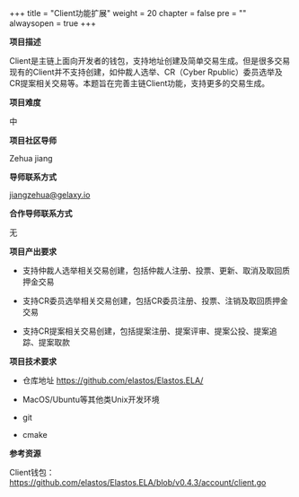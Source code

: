 +++
title = "Client功能扩展"
weight = 20
chapter = false
pre = ""
alwaysopen = true
+++

**项目描述**

Client是主链上面向开发者的钱包，支持地址创建及简单交易生成。但是很多交易现有的Client并不支持创建，如仲裁人选举、CR（Cyber Rpublic）委员选举及CR提案相关交易等。本题旨在完善主链Client功能，支持更多的交易生成。

**项目难度**

中

**项目社区导师**

Zehua jiang

**导师联系方式**

jiangzehua@gelaxy.io

**合作导师联系方式**

无

**项目产出要求**


* 支持仲裁人选举相关交易创建，包括仲裁人注册、投票、更新、取消及取回质押金交易

* 支持CR委员选举相关交易创建，包括CR委员注册、投票、注销及取回质押金交易

* 支持CR提案相关交易创建，包括提案注册、提案评审、提案公投、提案追踪、提案取款

  

**项目技术要求**

* 仓库地址 https://github.com/elastos/Elastos.ELA/

* MacOS/Ubuntu等其他类Unix开发环境

* git

* cmake

  

**参考资源**

Client钱包：https://github.com/elastos/Elastos.ELA/blob/v0.4.3/account/client.go

